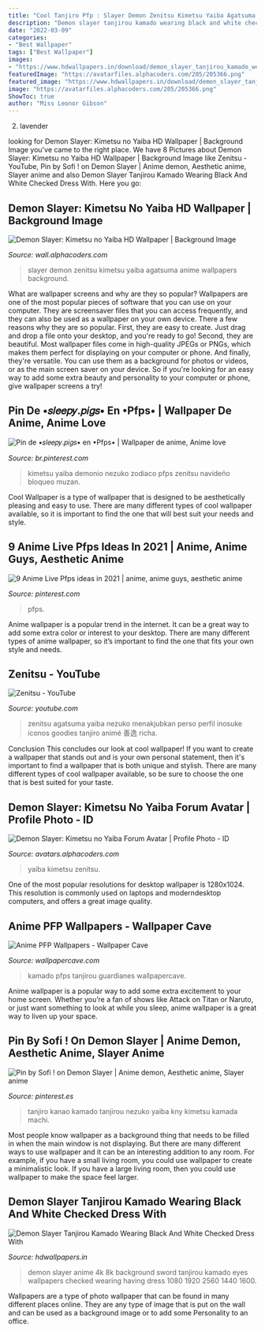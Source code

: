 ```yaml
---
title: "Cool Tanjiro Pfp : Slayer Demon Zenitsu Kimetsu Yaiba Agatsuma Anime Wallpapers Background"
description: "Demon slayer tanjirou kamado wearing black and white checked dress with"
date: "2022-03-09"
categories:
- "Best Wallpaper"
tags: ["Best Wallpaper"]
images:
- "https://www.hdwallpapers.in/download/demon_slayer_tanjirou_kamado_wearing_black_and_white_checked_dress_with_red_eyes_having_sword_with_background_of_red_and_green_4k_8k_hd_anime-1600x900.jpg"
featuredImage: "https://avatarfiles.alphacoders.com/205/205366.png"
featured_image: "https://www.hdwallpapers.in/download/demon_slayer_tanjirou_kamado_wearing_black_and_white_checked_dress_with_red_eyes_having_sword_with_background_of_red_and_green_4k_8k_hd_anime-1600x900.jpg"
image: "https://avatarfiles.alphacoders.com/205/205366.png"
ShowToc: true
author: "Miss Leonor Gibson"
---
```



2. lavender 

	

		
looking for Demon Slayer: Kimetsu no Yaiba HD Wallpaper | Background Image you've came to the right place. We have 8 Pictures about Demon Slayer: Kimetsu no Yaiba HD Wallpaper | Background Image like Zenitsu - YouTube, Pin by Sofi ! on Demon Slayer | Anime demon, Aesthetic anime, Slayer anime and also Demon Slayer Tanjirou Kamado Wearing Black And White Checked Dress With. Here you go:
		
    
## Demon Slayer: Kimetsu No Yaiba HD Wallpaper | Background Image

<img loading=lazy src="https://images.alphacoders.com/102/1028624.jpg" onerror="this.onerror=null;this.src='https://tse3.mm.bing.net/th?id=OIP.q8mh7QYvtyPgkNZu-HhigAHaEB&amp;pid=15.1';" alt="Demon Slayer: Kimetsu no Yaiba HD Wallpaper | Background Image">

_Source: wall.alphacoders.com_

>slayer demon zenitsu kimetsu yaiba agatsuma anime wallpapers background. 

	

What are wallpaper screens and why are they so popular?
Wallpapers are one of the most popular pieces of software that you can use on your computer. They are screensaver files that you can access frequently, and they can also be used as a wallpaper on your own device. There a few reasons why they are so popular. First, they are easy to create. Just drag and drop a file onto your desktop, and you're ready to go! Second, they are beautiful. Most wallpaper files come in high-quality JPEGs or PNGs, which makes them perfect for displaying on your computer or phone. And finally, they're versatile. You can use them as a background for photos or videos, or as the main screen saver on your device. So if you're looking for an easy way to add some extra beauty and personality to your computer or phone, give wallpaper screens a try!

    
## Pin De •𝑠𝑙𝑒𝑒𝑝𝑦.𝑝𝑖𝑔𝑠• En •Pfps• | Wallpaper De Anime, Anime Love

<img loading=lazy src="https://i.pinimg.com/736x/91/f7/ff/91f7ff82d4bae54731980c2656b22691.jpg" onerror="this.onerror=null;this.src='https://tse4.mm.bing.net/th?id=OIP.2_uAkMFAjna62QlrDML29AHaHa&amp;pid=15.1';" alt="Pin de •𝑠𝑙𝑒𝑒𝑝𝑦.𝑝𝑖𝑔𝑠• en •Pfps• | Wallpaper de anime, Anime love">

_Source: br.pinterest.com_

>kimetsu yaiba demonio nezuko zodiaco pfps zenitsu navideño bloqueo muzan. 

	

Cool Wallpaper is a type of wallpaper that is designed to be aesthetically pleasing and easy to use. There are many different types of cool wallpaper available, so it is important to find the one that will best suit your needs and style.

    
## 9 Anime Live Pfps Ideas In 2021 | Anime, Anime Guys, Aesthetic Anime

<img loading=lazy src="https://i.pinimg.com/474x/4c/da/e3/4cdae38fc2b49dccbb69f73256f309da.jpg" onerror="this.onerror=null;this.src='https://tse1.mm.bing.net/th?id=OIP.uzCs1HPqR2b1JypbBaxMDQAAAA&amp;pid=15.1';" alt="9 Anime Live Pfps ideas in 2021 | anime, anime guys, aesthetic anime">

_Source: pinterest.com_

>pfps. 

	

Anime wallpaper is a popular trend in the internet. It can be a great way to add some extra color or interest to your desktop. There are many different types of anime wallpaper, so it’s important to find the one that fits your own style and needs.

    
## Zenitsu - YouTube

<img loading=lazy src="https://yt3.ggpht.com/a/AATXAJxYVU4dT8oAOU52-T-iOnk3E3bAU3oful6SAQ=s900-c-k-c0xffffffff-no-rj-mo" onerror="this.onerror=null;this.src='https://tse2.mm.bing.net/th?id=OIP.Ws8LDvfd1rHV_swmaGl0OAHaHa&amp;pid=15.1';" alt="Zenitsu - YouTube">

_Source: youtube.com_

>zenitsu agatsuma yaiba nezuko menakjubkan perso perfil inosuke iconos goodies tanjiro animé 善逸 richa. 

	

Conclusion
This concludes our look at cool wallpaper! If you want to create a wallpaper that stands out and is your own personal statement, then it's important to find a wallpaper that is both unique and stylish. There are many different types of cool wallpaper available, so be sure to choose the one that is best suited for your taste.

    
## Demon Slayer: Kimetsu No Yaiba Forum Avatar | Profile Photo - ID

<img loading=lazy src="https://avatarfiles.alphacoders.com/205/205366.png" onerror="this.onerror=null;this.src='https://tse3.mm.bing.net/th?id=OIP.nG3LTxzzUv4D16vAy-kWSQHaHa&amp;pid=15.1';" alt="Demon Slayer: Kimetsu no Yaiba Forum Avatar | Profile Photo - ID">

_Source: avatars.alphacoders.com_

>yaiba kimetsu zenitsu. 

	

One of the most popular resolutions for desktop wallpaper is 1280x1024. This resolution is commonly used on laptops and moderndesktop computers, and offers a great image quality.

    
## Anime PFP Wallpapers - Wallpaper Cave

<img loading=lazy src="https://wallpapercave.com/wp/wp6663838.jpg" onerror="this.onerror=null;this.src='https://tse4.mm.bing.net/th?id=OIP.XhtkrKN80MqySHXpqegLFgHaEK&amp;pid=15.1';" alt="Anime PFP Wallpapers - Wallpaper Cave">

_Source: wallpapercave.com_

>kamado pfps tanjirou guardianes wallpapercave. 

	

Anime wallpaper is a popular way to add some extra excitement to your home screen. Whether you’re a fan of shows like Attack on Titan or Naruto, or just want something to look at while you sleep, anime wallpaper is a great way to liven up your space.

    
## Pin By Sofi ! On Demon Slayer | Anime Demon, Aesthetic Anime, Slayer Anime

<img loading=lazy src="https://i.pinimg.com/736x/39/58/60/395860cd3f09791a476fd14e8e690559.jpg" onerror="this.onerror=null;this.src='https://tse2.mm.bing.net/th?id=OIP.EyaseQ5LyuOAu8iQ2K7pEAHaHa&amp;pid=15.1';" alt="Pin by Sofi ! on Demon Slayer | Anime demon, Aesthetic anime, Slayer anime">

_Source: pinterest.es_

>tanjiro kanao kamado tanjirou nezuko yaiba kny kimetsu kamada machi. 

	

Most people know wallpaper as a background thing that needs to be filled in when the main window is not displaying. But there are many different ways to use wallpaper and it can be an interesting addition to any room. For example, if you have a small living room, you could use wallpaper to create a minimalistic look. If you have a large living room, then you could use wallpaper to make the space feel larger.

    
## Demon Slayer Tanjirou Kamado Wearing Black And White Checked Dress With

<img loading=lazy src="https://www.hdwallpapers.in/download/demon_slayer_tanjirou_kamado_wearing_black_and_white_checked_dress_with_red_eyes_having_sword_with_background_of_red_and_green_4k_8k_hd_anime-1600x900.jpg" onerror="this.onerror=null;this.src='https://tse4.mm.bing.net/th?id=OIP.07jRGbSsRyHtrZ8SORcUgQHaEK&amp;pid=15.1';" alt="Demon Slayer Tanjirou Kamado Wearing Black And White Checked Dress With">

_Source: hdwallpapers.in_

>demon slayer anime 4k 8k background sword tanjirou kamado eyes wallpapers checked wearing having dress 1080 1920 2560 1440 1600. 

	



Wallpapers are a type of photo wallpaper that can be found in many different places online. They are any type of image that is put on the wall and can be used as a background image or to add some Personality to an office.

